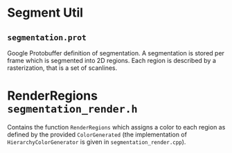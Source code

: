 # Segment Util

## `segmentation.prot`

Google Protobuffer definition of segmentation. A segmentation is stored per frame which is segmented into 2D regions. Each region is described by a rasterization, that is a set of scanlines.

# RenderRegions `segmentation_render.h`

Contains the function `RenderRegions` which assigns a color to each region as defined by the provided `ColorGenerated` (the implementation of `HierarchyColorGenerator` is given in `segmentation_render.cpp`).